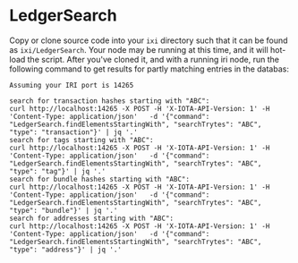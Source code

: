 # LedgerSearch

Copy or clone source code into your `ixi` directory such that it can be found as `ixi/LedgerSearch`. 
Your node may be running at this time, and it will hot-load the script. 
After you've cloned it, and with a running iri node, run the following command to get results for partly matching entries in the databas:

```
Assuming your IRI port is 14265

search for transaction hashes starting with "ABC":
curl http://localhost:14265 -X POST -H 'X-IOTA-API-Version: 1' -H 'Content-Type: application/json'   -d '{"command": "LedgerSearch.findElementsStartingWith", "searchTrytes": "ABC", "type": "transaction"}' | jq '.'
search for tags starting with "ABC":
curl http://localhost:14265 -X POST -H 'X-IOTA-API-Version: 1' -H 'Content-Type: application/json'   -d '{"command": "LedgerSearch.findElementsStartingWith", "searchTrytes": "ABC", "type": "tag"}' | jq '.'
search for bundle hashes starting with "ABC":
curl http://localhost:14265 -X POST -H 'X-IOTA-API-Version: 1' -H 'Content-Type: application/json'   -d '{"command": "LedgerSearch.findElementsStartingWith", "searchTrytes": "ABC", "type": "bundle"}' | jq '.'
search for addresses starting with "ABC":
curl http://localhost:14265 -X POST -H 'X-IOTA-API-Version: 1' -H 'Content-Type: application/json'   -d '{"command": "LedgerSearch.findElementsStartingWith", "searchTrytes": "ABC", "type": "address"}' | jq '.'

```

